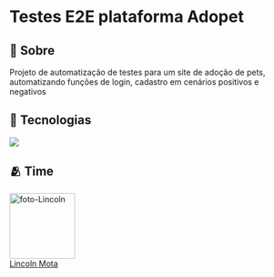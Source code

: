 <h1>Testes E2E plataforma Adopet</h1>

<h2> 📜 Sobre</h2>
<p>Projeto de automatização de testes para um site de adoção de pets, automatizando funções de login, cadastro em cenários positivos e negativos</p>


## 🚀 Tecnologias
<div>
  <img src="https://img.shields.io/badge/JavaScript-F7DF1E?style=for-the-badge&logo=javascript&logoColor=black">
</div>


## 🫂 Time
<img src="https://avatars.githubusercontent.com/u/116844681?v=4" alt="foto-Lincoln" width=115><br><a href="https://github.com/LincolnMota07" target="_blank">Lincoln Mota</a>
